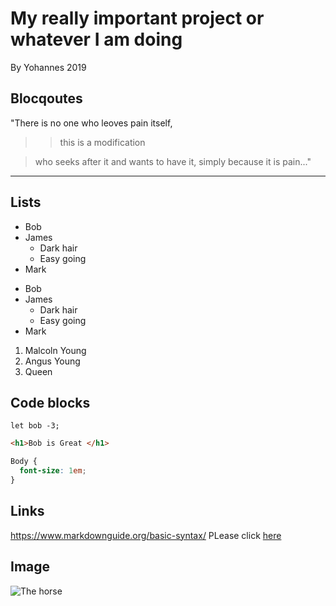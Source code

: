 # My really important project or whatever I am doing
By Yohannes 2019

## Blocqoutes
"There is no one who leoves pain itself,

>>this is a modification 

>who seeks after it and wants to have it, simply because it is pain..."

---
## Lists
- Bob
- James
  - Dark hair
  - Easy going
- Mark

* Bob
* James
  - Dark hair
  - Easy going
* Mark

1. Malcoln Young
2. Angus Young
3. Queen

## Code blocks
```
let bob -3;
```
```html
<h1>Bob is Great </h1>
```

```css
Body {
  font-size: 1em;
}
```
## Links
https://www.markdownguide.org/basic-syntax/ 
PLease click [here](https://www.markdownguide.org/basic-syntax/) 

## Image
![The horse](https://en.bcdn.biz/Images/2018/10/9/07df4be7-eb74-426c-9475-33ac2feb0111.jpg)